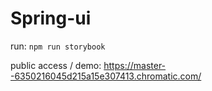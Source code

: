 # Spring-ui

run:
`npm run storybook`

public access / demo: https://master--6350216045d215a15e307413.chromatic.com/
